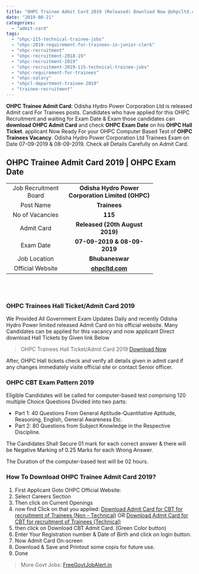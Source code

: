 ```yaml
---
title: "OHPC Trainee Admit Card 2019 (Released) Download Now @ohpcltd.com"
date: "2019-08-21"
categories: 
  - "admit-card"
tags: 
  - "ohpc-115-technical-trainee-jobs"
  - "ohpc-2019-requirement-for-trainees-in-junior-clerk"
  - "ohpc-recruitment"
  - "ohpc-recruitment-2018-19"
  - "ohpc-recruitment-2019"
  - "ohpc-recruitment-2019-115-technical-trainee-jobs"
  - "ohpc-requirement-for-trainees"
  - "ohpc-salary"
  - "ohpcl-department-trainee-2019"
  - "trainee-recruitment"
---
```


**OHPC Trainee Admit Card**: Odisha Hydro Power Corporation Ltd is released Admit card For Trainees posts. Candidates who have applied for this OHPC Recruitment and waiting for Exam Date & Exam those candidates can **download OHPC Admit Card** and check **OHPC Exam Date** on his **OHPC Hall Ticket**. applicant Now Ready For your OHPC Computer Based Test of **OHPC Trainees Vacancy**. Odisha Hydro Power Corporation Ltd Trainees Exam on Date 07-09-2019 & 08-09-2019. Check all Details Carefully on Admit Card.

## OHPC Trainee Admit Card 2019 | OHPC Exam Date

<table style="border-collapse: collapse; width: 78.7709%; height: 297px;"><tbody><tr><td style="width: 40.0741%; text-align: center;"><span style="font-size: 12pt;">Job Recruitment Board</span></td><td style="width: 59.9259%; text-align: center;"><strong><span style="font-size: 12pt;">Odisha Hydro Power Corporation Limited (OHPC)</span></strong></td></tr><tr><td style="width: 40.0741%; text-align: center;"><span style="font-size: 12pt;">Post Name</span></td><td style="width: 59.9259%; text-align: center;"><strong><span style="font-size: 12pt;">Trainees</span></strong></td></tr><tr><td style="width: 40.0741%; text-align: center;"><span style="font-size: 12pt;">No of Vacancies</span></td><td style="width: 59.9259%; text-align: center;"><strong><span style="font-size: 12pt;">115</span></strong></td></tr><tr><td style="width: 40.0741%; text-align: center;"><span style="font-size: 12pt;">Admit Card</span></td><td style="width: 59.9259%; text-align: center;"><strong><span style="font-size: 12pt;">Released (20th August 2019)</span></strong></td></tr><tr><td style="width: 40.0741%; text-align: center;"><span style="font-size: 12pt;">Exam Date</span></td><td style="width: 59.9259%; text-align: center;"><strong><span style="font-size: 12pt;">07-09-2019 &amp; 08-09-2019</span></strong></td></tr><tr><td style="width: 40.0741%; text-align: center;"><span style="font-size: 12pt;">Job Location</span></td><td style="width: 59.9259%; text-align: center;"><strong><span style="font-size: 12pt;">Bhubaneswar</span></strong></td></tr><tr><td style="width: 40.0741%; text-align: center;"><span style="font-size: 12pt;">Official Website</span></td><td style="width: 59.9259%; text-align: center;"><a href="http://ohpcltd.com/" target="_blank" rel="noopener noreferrer"><strong><span style="font-size: 12pt;">ohpcltd.com</span></strong></a></td></tr></tbody></table>

### **OHPC Trainees Hall Ticket/Admit Card 2019**

We Provided All Government Exam Updates Daily and recently Odisha Hydro Power limited released Admit Card on his official website. Many Candidates can be applied for this vacancy and now applicant Direct download Hall Tickets by Given link Below

> OHPC Trainees Hall Ticket/Admit Card 2019 [Download Now](http://ohpcltd.com/Home/Recruitment)

After, OHPC Hall tickets check and verify all details given in admit card if any changes immediately visite official site or contact Senior officer.

### **OHPC CBT Exam Pattern 2019**

Eligible Candidates will be called for computer-based test comprising 120 multiple Choice Questions Divided into two parts:

- Part 1: 40 Questions From General Aptitude-Quantitative Aptitude, Reasoning, English, General Awareness Etc.
- Part 2: 80 Questions from Subject Knowledge in the Respective Discipline.

The Candidates Shall Secure 01 mark for each correct answer & there will be Negative Marking of 0.25 Marks for each Wrong Answer.

The Duration of the computer-based test will be 02 hours.

### **How To Download OHPC Trainee Admit Card 2019?**

1. First Applicant Goto OHPC Official Website:
2. Select Careers Section
3. Then click on Current Openings
4. now find Click on that you applied: [Download Admit Card for CBT for recruitment of Trainees (Non - Technical)](http://180.179.13.165/ohpcnontechlive19/Home.aspx) OR [Download Admit Card for CBT for recruitment of Trainees (Technical)](http://180.179.13.165/ohpctechlive19/Home.aspx)
5. then click on Download CBT Admit Card. (Green Color button)
6. Enter Your Registration number & Date of Birth and click on login button.
7. Now Admit Card On-screen 
8. Download & Save and Printout some copis for future use.
9. Done

> More Govt Jobs: [FreeGovtJobAlert.in](https://freegovtjobalert.in)
